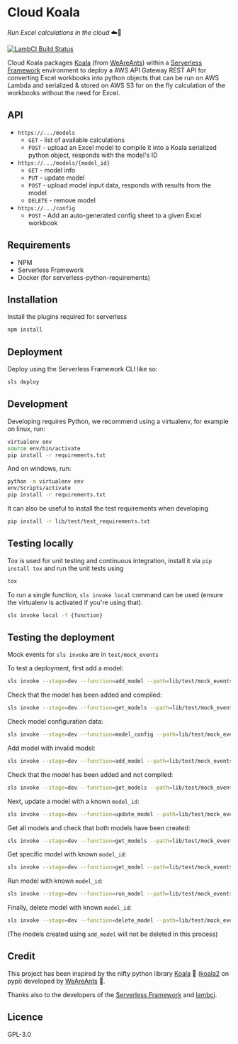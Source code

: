 # Cloud Koala
*Run Excel calculations in the cloud* :cloud::koala:

[![LambCI Build Status](https://lambci-buildresults-x3wvacl759wh.s3-ap-southeast-2.amazonaws.com/gh/Synergetic-Engineering/cloud-koala/branches/master/26821f4cec821f75611edd3567f261a6.svg)](https://lambci-buildresults-x3wvacl759wh.s3-ap-southeast-2.amazonaws.com/gh/Synergetic-Engineering/cloud-koala/branches/master/371624d728e1605ae2aced95a05e3266.html)


Cloud Koala packages [Koala](https://github.com/anthill/koala) (from [WeAreAnts](http://weareants.fr/)) within a [Serverless Framework](http://www.serverless.com) environment to deploy a AWS API Gateway REST API for converting Excel workbooks into python objects that can be run on AWS Lambda and serialized & stored on AWS S3 for on the fly calculation of the workbooks without the need for Excel.

## API

* `https://.../models`
    * `GET` - list of available calculations
    * `POST` - upload an Excel model to compile it into a Koala serialized python object, responds with the model's ID
* `https://.../models/{model_id}`
    * `GET` - model info
    * `PUT` - update model
    * `POST` - upload model input data, responds with results from the model
    * `DELETE` - remove model
* `https://.../config`
    * `POST` - Add an auto-generated config sheet to a given Excel workbook

## Requirements

* NPM
* Serverless Framework
* Docker (for serverless-python-requirements)

## Installation

Install the plugins required for serverless

```bash
npm install
```

## Deployment

Deploy using the Serverless Framework CLI like so:

```bash
sls deploy
```

## Development

Developing requires Python, we recommend using a virtualenv, for example on linux, run:

```bash
virtualenv env
source env/bin/activate
pip install -r requirements.txt
```

And on windows, run:

```bash
python -m virtualenv env
env/Scripts/activate
pip install -r requirements.txt
```

It can also be useful to install the test requirements when developing

```bash
pip install -r lib/test/test_requirements.txt
```

## Testing locally

Tox is used for unit testing and continuous integration, install it via `pip install tox` and run the unit tests using

```bash
tox
```

To run a single function, `sls invoke local` command can be used (ensure the virtualenv is activated if you're using that).

```bash
sls invoke local -f {function}
```

## Testing the deployment

Mock events for `sls invoke` are in `test/mock_events`

To test a deployment, first add a model:
```bash
sls invoke --stage=dev --function=add_model --path=lib/test/mock_events/add_model.1.json
```

Check that the model has been added and compiled:
```bash
sls invoke --stage=dev --function=get_models --path=lib/test/mock_events/get_models.3.json
```

Check model configuration data:
```bash
sls invoke --stage=dev --function=model_config --path=lib/test/mock_events/model_config.7.json
```

Add model with invalid model:
```bash
sls invoke --stage=dev --function=add_model --path=lib/test/mock_events/add_model.1a.json
```

Check that the model has been added and not compiled:
```bash
sls invoke --stage=dev --function=get_models --path=lib/test/mock_events/get_models.3.json
```

Next, update a model with a known `model_id`:
```bash
sls invoke --stage=dev --function=update_model --path=lib/test/mock_events/update_model.2.json
```

Get all models and check that both models have been created:
```bash
sls invoke --stage=dev --function=get_models --path=lib/test/mock_events/get_models.3.json
```

Get specific model with known `model_id`:
```bash
sls invoke --stage=dev --function=get_model --path=lib/test/mock_events/get_model.4.json
```

Run model with known `model_id`:
```bash
sls invoke --stage=dev --function=run_model --path=lib/test/mock_events/run_model.5.json
```

Finally, delete model with known `model_id`:
```bash
sls invoke --stage=dev --function=delete_model --path=lib/test/mock_events/delete_model.6.json
```

(The models created using `add_model` will not be deleted in this process)


## Credit

This project has been inspired by the nifty python library [Koala](https://github.com/anthill/koala) :koala: ([koala2](https://pypi.python.org/pypi/koala2) on pypi) developed by [WeAreAnts](http://weareants.fr/) :ant:.

Thanks also to the developers of the [Serverless Framework](http://www.serverless.com) and [lambci](https://github.com/lambci/lambci).

## Licence

GPL-3.0
